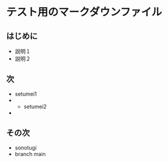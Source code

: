 # テスト用のマークダウンファイル

## はじめに

- 説明１
- 説明２

## 次

- setumei1
- - setumei2
- 

## その次

- sonotugi
- branch main